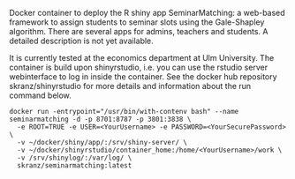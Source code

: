 Docker container to deploy the R shiny app SeminarMatching: a web-based framework to assign students to seminar slots using the Gale-Shapley algorithm.
There are several apps for admins, teachers and students. A detailed description is not yet available.

It is currently tested at the economics department at Ulm University. The container is build upon shinyrstudio, i.e. you can use the rstudio server webinterface to log in inside the container. See the docker hub repository skranz/shinyrstudio for more details and information about the run command below.

```
docker run -entrypoint="/usr/bin/with-contenv bash" --name seminarmatching -d -p 8701:8787 -p 3801:3838 \
  -e ROOT=TRUE -e USER=<YourUsername> -e PASSWORD=<YourSecurePassword> \
  -v ~/docker/shiny/app/:/srv/shiny-server/ \
  -v ~/docker/shinyrstudio/container_home:/home/<YourUsername>/work \
  -v /srv/shinylog/:/var/log/ \
  skranz/seminarmatching:latest  
```
